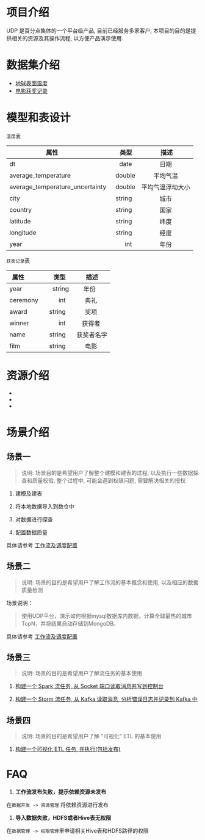 # 项目介绍
UDP 是百分点集体的一个平台级产品, 目前已经服务多家客户, 本项目的目的是提供相关的资源及其操作流程, 以方便产品演示使用.

# 数据集介绍
* [地球表面温度](https://www.kaggle.com/berkeleyearth/climate-change-earth-surface-temperature-data)
* [电影获奖记录](https://www.kaggle.com/theacademy/academy-awards)

# 模型和表设计
`温度`表

| 属性        | 类型   |  描述  |
| --------   | -----:  | :----:  |
| dt     |    date    |  日期  |
| average_temperature     | double |   平均气温     |
| average_temperature_uncertainty  |  double   |   平均气温浮动大小   |
| city     |    string    |  城市  |
| country     |    string    |  国家  |
| latitude     |    string    |  纬度  |
| longitude     |    string    |  经度  |
| year       |    int    |  年份  |

`获奖记录`表

| 属性        | 类型   |  描述  |
| --------   | -----:  | :----:  |
| year     | string |   年份     |
| ceremony  |  int  |   典礼   |
| award     |    string    |  奖项  |
| winner     |int    |  获得者  |
| name     |    string    |  获奖者名字  |
| film     |    string    |  电影  |

# 资源介绍
*
*
*

# 场景介绍
## 场景一
> 说明: 场景目的是希望用户了解整个建模和建表的过程, 以及执行一些数据探查和质量校验, 整个过程中, 可能会遇到权限问题, 需要解决相关的授权
1. 建模及建表

1. 将本地数据导入到数仓中

1. 对数据进行探查

1. 配置数据质量

具体请参考 [工作流及调度配置](https://github.com/baifendian/udp-demo/wiki/ER-example)

## 场景二
> 说明: 场景的目的是希望用户了解工作流的基本概念和使用, 以及相应的数据质量检测

场景说明：

> 使用UDP平台，演示如何根据mysql数据库内数据，计算全球最热的城市TopN，并将结果自动存储到MongoDB。

具体请参考 [工作流及调度配置](https://github.com/baifendian/udp-demo/wiki/workflow-example)

## 场景三
> 说明: 场景的目的是希望用户了解流任务的基本使用
1. [构建一个 Spark 流任务, 从 Socket 端口读取消息并写到控制台](https://github.com/baifendian/udp-demo/wiki/spark-example)

2. [构建一个 Storm 流任务, 从 Kafka 读取消息, 分析错误日志并记录到 Kafka 中](https://github.com/baifendian/udp-demo/wiki/storm-example)

## 场景四
> 说明: 场景的目的是希望用户了解 "可视化" ETL 的基本使用
1. [构建一个可视化 ETL 任务, 并执行(包括发布)](https://github.com/baifendian/udp-demo/wiki/etl-example)

# FAQ

1. **工作流发布失败，提示依赖资源未发布**

在`数据开发 -> 资源管理` 将依赖资源进行发布

1. **导入数据失败，HDFS或者Hive表无权限**

在`数据管理 -> 权限管理`里申请相关Hive表和HDFS路径的权限
